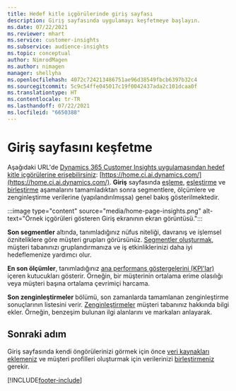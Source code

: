 ```yaml
---
title: Hedef kitle içgörülerinde giriş sayfası
description: Giriş sayfasında uygulamayı keşfetmeye başlayın.
ms.date: 07/22/2021
ms.reviewer: mhart
ms.service: customer-insights
ms.subservice: audience-insights
ms.topic: conceptual
author: NimrodMagen
ms.author: nimagen
manager: shellyha
ms.openlocfilehash: 4072c724213486751ae96d38549fbcb6397b32c4
ms.sourcegitcommit: 5c9c54ffe045017c19f0042437ada2c101dcaa0f
ms.translationtype: HT
ms.contentlocale: tr-TR
ms.lasthandoff: 07/22/2021
ms.locfileid: "6650388"
---
```

# <a name="explore-the-home-page"></a>Giriş sayfasını keşfetme

Aşağıdaki URL'de [Dynamics 365 Customer Insights uygulamasından hedef kitle içgörülerine erişebilirsiniz](https://home.ci.ai.dynamics.com/): [https://home.ci.ai.dynamics.com/](https://home.ci.ai.dynamics.com/).
**Giriş** sayfasında [eşleme](map-entities.md), [eşleştirme](match-entities.md) ve [birleştirme](merge-entities.md) aşamalarını tamamladıktan sonra segmentlere, ölçümlere ve zenginleştirme verilerine (yapılandırılmışsa) genel bakış gösterilmektedir.

:::image type="content" source="media/home-page-insights.png" alt-text="Örnek içgörüleri gösteren Giriş ekranının ekran görüntüsü.":::

**Son segmentler** altında, tanımladığınız nüfus niteliği, davranış ve işlemsel özniteliklere göre müşteri grupları görürsünüz. [Segmentler oluşturmak](segments.md), müşteri tabanınızı gruplandırmanıza ve iş etkinliklerinizi daha iyi hedeflemenize yardımcı olur.

**En son ölçümler**, tanımladığınız [ana performans göstergelerini (KPI'lar)](measures.md) içeren kutucukları gösterir. Örneğin, bir müşterinin ortalama erime olasılığı veya müşteri başına ortalama çevrimiçi harcama.

**Son zenginleştirmeler** bölümü, son zamanlarda tamamlanan zenginleştirme sonuçlarının listesini verir. [Zenginleştirmeler](enrichment-hub.md) müşteri tabanınız hakkında bilgi ekler. Örneğin, benzeşim bulunan ilgi alanlarını ve markaları anlayarak.

## <a name="next-step"></a>Sonraki adım

Giriş sayfasında kendi öngörülerinizi görmek için önce [veri kaynakları eklemeniz](data-sources.md) ve müşteri profilleri oluşturmak için verilerinizi [birleştirmeniz](data-unification.md) gerekir.

[!INCLUDE[footer-include](../includes/footer-banner.md)]